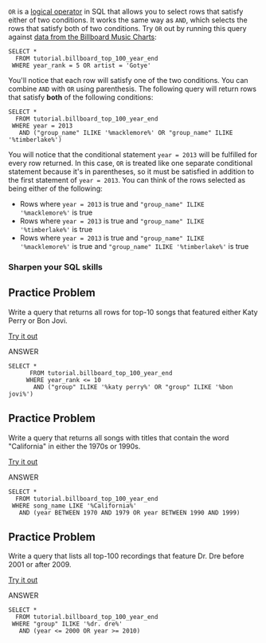 `OR` is a [logical operator](https://mode.com/sql-tutorial/sql-logical-operators) in SQL that allows you to select rows that satisfy either of two conditions. It works the same way as `AND`, which selects the rows that satisfy both of two conditions. Try `OR` out by running this query against [data from the Billboard Music Charts](https://mode.com/sql-tutorial/sql-logical-operators#about-this-dataset):

```
SELECT *
  FROM tutorial.billboard_top_100_year_end
 WHERE year_rank = 5 OR artist = 'Gotye'
```

You'll notice that each row will satisfy one of the two conditions. You can combine `AND` with `OR` using parenthesis. The following query will return rows that satisfy **both** of the following conditions:

```
SELECT *
  FROM tutorial.billboard_top_100_year_end
 WHERE year = 2013
   AND ("group_name" ILIKE '%macklemore%' OR "group_name" ILIKE '%timberlake%')
```

You will notice that the conditional statement `year = 2013` will be fulfilled for every row returned. In this case, `OR` is treated like one separate conditional statement because it's in parentheses, so it must be satisfied in addition to the first statement of `year = 2013`. You can think of the rows selected as being either of the following:

- Rows where `year = 2013` is true and `"group_name" ILIKE '%macklemore%'` is true
- Rows where `year = 2013` is true and `"group_name" ILIKE '%timberlake%'` is true
- Rows where `year = 2013` is true and `"group_name" ILIKE '%macklemore%'` is true and `"group_name" ILIKE '%timberlake%'` is true

### [](https://mode.com/sql-tutorial/sql-or-operator#sharpen-your-sql-skills)Sharpen your SQL skills

## Practice Problem

Write a query that returns all rows for top-10 songs that featured either Katy Perry or Bon Jovi.

[Try it out](https://app.mode.com/editor/reports/new) 

ANSWER
```
SELECT *
      FROM tutorial.billboard_top_100_year_end
     WHERE year_rank <= 10
       AND ("group" ILIKE '%katy perry%' OR "group" ILIKE '%bon jovi%')
```

## Practice Problem

Write a query that returns all songs with titles that contain the word "California" in either the 1970s or 1990s.

[Try it out](https://app.mode.com/editor/reports/new) 

ANSWER
```
SELECT *
  FROM tutorial.billboard_top_100_year_end
 WHERE song_name LIKE '%California%'
   AND (year BETWEEN 1970 AND 1979 OR year BETWEEN 1990 AND 1999)
```

## Practice Problem

Write a query that lists all top-100 recordings that feature Dr. Dre before 2001 or after 2009.

[Try it out](https://app.mode.com/editor/reports/new) 

ANSWER
```
SELECT *
  FROM tutorial.billboard_top_100_year_end
 WHERE "group" ILIKE '%dr. dre%'
   AND (year <= 2000 OR year >= 2010)
```